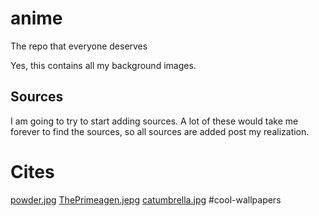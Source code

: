 # anime
The repo that everyone deserves

Yes, this contains all my background images.

## Sources
I am going to try to start adding sources.  A lot of these would take me
forever to find the sources, so all sources are added post my realization.

# Cites
[powder.jpg](https://www.inprnt.com/gallery/nezuminata)
[ThePrimeagen.jepg](https://twitter.com/PhunToken/status/1508883727316836356)
[catumbrella.jpg](https://www.pixiv.net/en/artworks/82667169)
#cool-wallpapers
